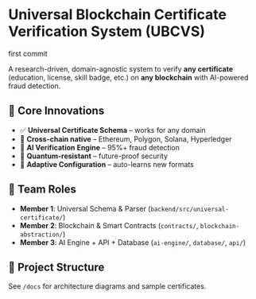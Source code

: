 # Universal Blockchain Certificate Verification System (UBCVS)
first commit



A research-driven, domain-agnostic system to verify **any certificate** (education, license, skill badge, etc.) on **any blockchain** with AI-powered fraud detection.

## 🧩 Core Innovations
- ✅ **Universal Certificate Schema** – works for any domain
- 🌉 **Cross-chain native** – Ethereum, Polygon, Solana, Hyperledger
- 🤖 **AI Verification Engine** – 95%+ fraud detection
- 🔐 **Quantum-resistant** – future-proof security
- 🔄 **Adaptive Configuration** – auto-learns new formats

## 👥 Team Roles
- **Member 1**: Universal Schema & Parser (`backend/src/universal-certificate/`)
- **Member 2**: Blockchain & Smart Contracts (`contracts/`, `blockchain-abstraction/`)
- **Member 3**: AI Engine + API + Database (`ai-engine/`, `database/`, `api/`)

## 📁 Project Structure
See `/docs` for architecture diagrams and sample certificates.